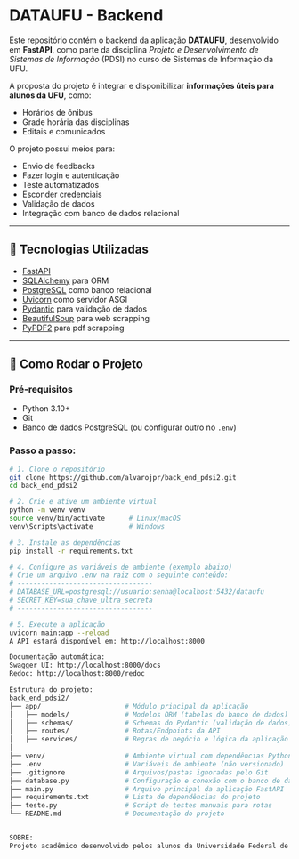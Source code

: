 # DATAUFU - Backend

Este repositório contém o backend da aplicação **DATAUFU**, desenvolvido em **FastAPI**, como parte da disciplina _Projeto e Desenvolvimento de Sistemas de Informação_ (PDSI) no curso de Sistemas de Informação da UFU.

A proposta do projeto é integrar e disponibilizar **informações úteis para alunos da UFU**, como:

- Horários de ônibus
- Grade horária das disciplinas
- Editais e comunicados

O projeto possui meios para:
- Envio de feedbacks
- Fazer login e autenticação
- Teste automatizados
- Esconder credenciais
- Validação de dados
- Integração com banco de dados relacional

---

## 🔧 Tecnologias Utilizadas

- [FastAPI](https://fastapi.tiangolo.com/)
- [SQLAlchemy](https://www.sqlalchemy.org/) para ORM
- [PostgreSQL](https://www.postgresql.org/) como banco relacional
- [Uvicorn](https://www.uvicorn.org/) como servidor ASGI
- [Pydantic](https://docs.pydantic.dev/) para validação de dados
- [BeautifulSoup](https://www.crummy.com/software/BeautifulSoup/bs4/doc/) para web scrapping
- [PyPDF2](https://pypdf2.readthedocs.io/en/3.x/) para pdf scrapping

---

## 🚀 Como Rodar o Projeto

### Pré-requisitos

- Python 3.10+
- Git
- Banco de dados PostgreSQL (ou configurar outro no `.env`)

### Passo a passo:

```bash
# 1. Clone o repositório
git clone https://github.com/alvarojpr/back_end_pdsi2.git
cd back_end_pdsi2

# 2. Crie e ative um ambiente virtual
python -m venv venv
source venv/bin/activate      # Linux/macOS
venv\Scripts\activate         # Windows

# 3. Instale as dependências
pip install -r requirements.txt

# 4. Configure as variáveis de ambiente (exemplo abaixo)
# Crie um arquivo .env na raiz com o seguinte conteúdo:
# ----------------------------------
# DATABASE_URL=postgresql://usuario:senha@localhost:5432/dataufu
# SECRET_KEY=sua_chave_ultra_secreta
# ----------------------------------

# 5. Execute a aplicação
uvicorn main:app --reload
A API estará disponível em: http://localhost:8000

Documentação automática:
Swagger UI: http://localhost:8000/docs
Redoc: http://localhost:8000/redoc

Estrutura do projeto:
back_end_pdsi2/
├── app/                     # Módulo principal da aplicação
│   ├── models/              # Modelos ORM (tabelas do banco de dados)
│   ├── schemas/             # Schemas do Pydantic (validação de dados)
│   ├── routes/              # Rotas/Endpoints da API
│   ├── services/            # Regras de negócio e lógica da aplicação
│
├── venv/                    # Ambiente virtual com dependências Python
├── .env                     # Variáveis de ambiente (não versionado)
├── .gitignore               # Arquivos/pastas ignoradas pelo Git
├── database.py              # Configuração e conexão com o banco de dados
├── main.py                  # Arquivo principal da aplicação FastAPI
├── requirements.txt         # Lista de dependências do projeto
├── teste.py                 # Script de testes manuais para rotas
└── README.md                # Documentação do projeto


SOBRE:
Projeto acadêmico desenvolvido pelos alunos da Universidade Federal de Uberlândia (UFU) Álvaro José, Gabriel Gama e Waldemar Flores para a disciplina de PDSI. Tem como objetivo centralizar informações relevantes para os estudantes do curso de Sistemas de Informação.

